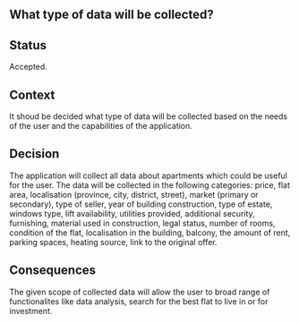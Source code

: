 ## What type of data will be collected?

## Status

Accepted.

## Context
It shoud be decided what type of data will be collected based on the needs of the user and the capabilities of the application.

## Decision
The application will collect all data about apartments which could be useful for the user. The data will be collected in the following categories:
price, flat area, localisation (province, city, district, street), market (primary or secondary), type of seller, year of building construction,
type of estate, windows type, lift availability, utilities provided, additional security, furnishing, material used in construction, legal status, 
number of rooms, condition of the flat, localisation in the building, balcony, the amount of rent, parking spaces, heating source, link to the original offer.

## Consequences
The given scope of collected data will allow the user to broad range of functionalites like data analysis, search for the best flat to live in or for investment.